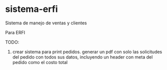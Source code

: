 # sistema-erfi
 
Sistema de manejo de ventas y clientes

Para ERFI 

TODO:

1. crear sistema para print pedidos. generar un pdf con solo las solicitudes del pedido con todos sus datos, incluyendo un header con meta del pedido como el costo total


